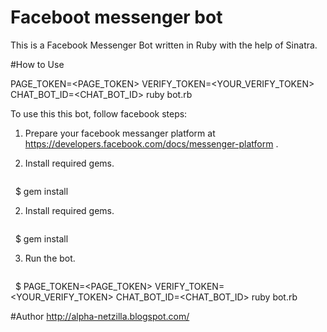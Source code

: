 # Faceboot messenger bot
This is a Facebook Messenger Bot written in Ruby with the help of Sinatra.

#How to Use

PAGE_TOKEN=<PAGE_TOKEN> VERIFY_TOKEN=<YOUR_VERIFY_TOKEN> CHAT_BOT_ID=<CHAT_BOT_ID> ruby bot.rb

To use this this bot, follow facebook steps:
 1. Prepare your facebook messanger platform at https://developers.facebook.com/docs/messenger-platform .

 2. Install required gems.
    ```sh
    $ gem install


 2. Install required gems.
    ```sh
    $ gem install

3. Run the bot.
    ```sh
    $ PAGE_TOKEN=<PAGE_TOKEN> VERIFY_TOKEN=<YOUR_VERIFY_TOKEN> CHAT_BOT_ID=<CHAT_BOT_ID> ruby bot.rb

#Author
http://alpha-netzilla.blogspot.com/
